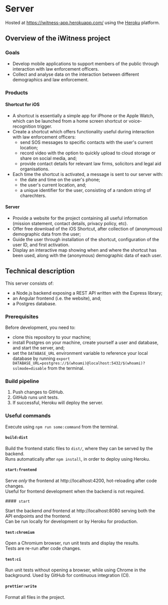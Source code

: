 # Server

Hosted at https://iwitness-app.herokuapp.com/ using the [Heroku](https://www.heroku.com/) platform.

## Overview of the iWitness project

### Goals

- Develop mobile applications to support members of the public through interaction with law enforcement officers.
- Collect and analyse data on the interaction between different demographics and law enforcement.

### Products

#### Shortcut for iOS

- A shortcut is essentially a simple app for iPhone or the Apple Watch, which can be launched from a home screen shortcut or voice-recognition trigger.
- Create a shortcut which offers functionality useful during interaction with law enforcement officers:
  - send SOS messages to specific contacts with the user's current location;
  - record video with the option to quickly upload to cloud storage or share on social media, and;
  - provide contact details for relevant law firms, solicitors and legal aid organisations.
- Each time the shortcut is activated, a message is sent to our server with:
  - the date and time on the user's phone;
  - the user's current location, and;
  - a unique identifier for the user, consisting of a random string of charechters.

#### Server

- Provide a website for the project containing all useful information (mission statement, contact details, privacy policy, etc).
- Offer free download of the iOS Shortcut, after collection of (anonymous) demographic data from the user;
- Guide the user through installation of the shortcut, configuration of the user ID, and first activation.
- Display an interactive map showing when and where the shortcut has been used, along with the (anonymous) demographic data of each user.

## Technical description

This server consists of:

- a Node.js backend exposing a REST API written with the Express library;
- an Angular frontend (i.e. the website), and;
- a Postgres database.

### Prerequisites

Before development, you need to:

- clone this repository to your machine;
- install Postgres on your machine, create yourself a user and database, and start the server, and;
- set the `DATABASE_URL` environment variable to reference your local database by running `export DATABASE_URL=postgres://$(whoami)@localhost:5432/$(whoami)?sslmode=disable` from the terminal.

### Build pipeline

1. Push changes to GitHub.
2. GitHub runs unit tests.
3. If successful, Heroku will deploy the server.

### Useful commands

Execute using `npm run some:command` from the terminal.

#### `build:dist`

Build the frontend static files to `dist/`, where they can be served by the backend.  
Runs automatically after `npm install`, in order to deploy using Heroku.

#### `start:frontend`

Serve _only_ the frontend at http://localhost:4200, hot-reloading after code changes.  
Useful for frontend development when the backend is not required.

####` start`

Start the backend _and_ frontend at http://localhost:8080 serving both the API endpoints and the frontend.  
Can be run locally for development or by Heroku for production.

#### `test:chromium`

Open a Chromium browser, run unit tests and display the results.  
Tests are re-run after code changes.

#### `test:ci`

Run unit tests without opening a browser, while using Chrome in the background.
Used by GitHub for continuous integration (CI).

#### `prettier:write`

Format all files in the project.
